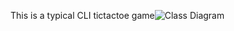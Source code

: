 This is a typical CLI tictactoe game![Class Diagram](https://github.com/1121dev/TicTacToe/assets/144041963/6139c2b3-3d5a-4ae7-b5b2-bed2d7bfba1f)
